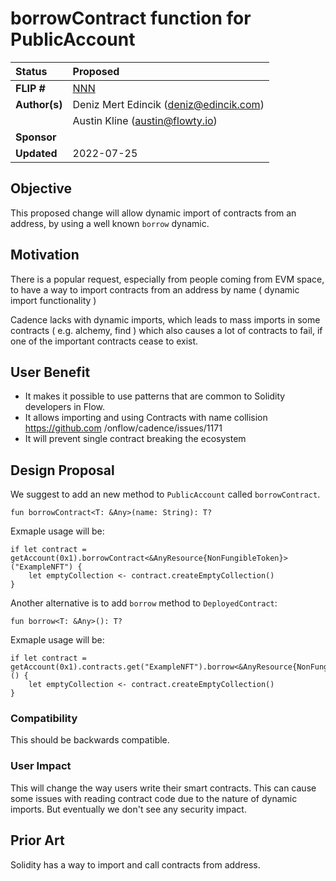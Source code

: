 # borrowContract function for PublicAccount

| Status        | Proposed    												  |
:-------------- |:------------------------------------------------------------|
| **FLIP #**    | [NNN](https://github.com/onflow/flow/pull/NNN)  	 		  |
| **Author(s)** | Deniz Mert Edincik (deniz@edincik.com)  					  |
|				| Austin Kline (austin@flowty.io)  							  | 
| **Sponsor**   | 														      |
| **Updated**   | 2022-07-25                                    			  |

## Objective

This proposed change will allow dynamic import of contracts from an address, by
using a well known `borrow` dynamic.

## Motivation

There is a popular request, especially from people coming from EVM space, to
have a way to import contracts from an address by name ( dynamic import
functionality )

Cadence lacks with dynamic imports, which leads to mass imports in some 
contracts ( e.g. alchemy, find ) which also causes a lot of contracts to fail, 
if one of the important contracts cease to exist. 

## User Benefit

- It makes it possible to use patterns that are common to Solidity developers 
in Flow. 
- It allows importing and using Contracts with name collision https://github.com
/onflow/cadence/issues/1171
- It will prevent single contract breaking the ecosystem

## Design Proposal

We suggest to add an new method to `PublicAccount` called `borrowContract`.

```cadence 
fun borrowContract<T: &Any>(name: String): T?
```

Exmaple usage will be:

```cadence 
if let contract = getAccount(0x1).borrowContract<&AnyResource{NonFungibleToken}>("ExampleNFT") {
	let emptyCollection <- contract.createEmptyCollection()
}
```

Another alternative is to add `borrow` method to `DeployedContract`:

```cadence 
fun borrow<T: &Any>(): T?
```

Exmaple usage will be:

```cadence 
if let contract = getAccount(0x1).contracts.get("ExampleNFT").borrow<&AnyResource{NonFungibleToken}>() {
	let emptyCollection <- contract.createEmptyCollection()
}
```

### Compatibility

This should be backwards compatible. 

### User Impact

This will change the way users write their smart contracts. This can cause some issues with reading contract code due to the nature of dynamic imports. But eventually we don't see any security impact. 


## Prior Art

Solidity has a way to import and call contracts from address. 
